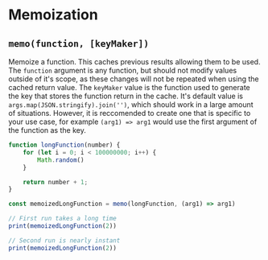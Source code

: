 # Memoization

## `memo(function, [keyMaker])`

Memoize a function. This caches previous results allowing them to be used.
The `function` argument is any function, but should not modify values outside of it's scope, as these changes will not be repeated when using the cached return value.
The `keyMaker` value is the function used to generate the key that stores the function return in the cache. It's default value is `args.map(JSON.stringify).join('')`, which should work in a large amount of situations. However, it is reccomended to create one that is specific to your use case, for example `(arg1) => arg1` would use the first argument of the function as the key.

```javascript
function longFunction(number) {
    for (let i = 0; i < 100000000; i++) {
        Math.random()
    }

    return number + 1;
}

const memoizedLongFunction = memo(longFunction, (arg1) => arg1)

// First run takes a long time
print(memoizedLongFunction(2))

// Second run is nearly instant
print(memoizedLongFunction(2))

```

